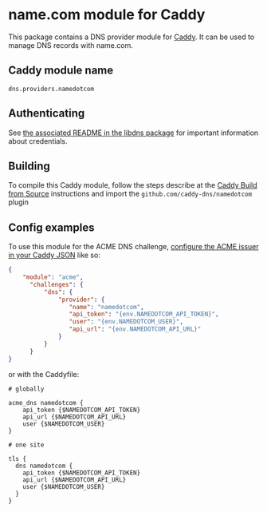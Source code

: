 
name.com module for Caddy
===========================

This package contains a DNS provider module for [Caddy](https://github.com/caddyserver/caddy). It can be used to manage DNS records with name.com.

## Caddy module name

```
dns.providers.namedotcom
```

## Authenticating

See [the associated README in the libdns package](https://github.com/libdns/namedotcom) for important information about credentials.

## Building

To compile this Caddy module, follow the steps describe at the [Caddy Build from Source](https://github.com/caddyserver/caddy#build-from-source) instructions and import the `github.com/caddy-dns/namedotcom` plugin
## Config examples

To use this module for the ACME DNS challenge, [configure the ACME issuer in your Caddy JSON](https://caddyserver.com/docs/json/apps/tls/automation/policies/issuer/acme/) like so:

```json
{
    "module": "acme", 
      "challenges": {
          "dns": {
              "provider": {
                 "name": "namedotcom",
                 "api_token": "{env.NAMEDOTCOM_API_TOKEN}",
                 "user": "{env.NAMEDOTCOM_USER}",
                 "api_url": "{env.NAMEDOTCOM_API_URL}"
              }
          }
      }
}
```

or with the Caddyfile:

```
# globally

acme_dns namedotcom {
    api_token {$NAMEDOTCOM_API_TOKEN}
    api_url {$NAMEDOTCOM_API_URL}
    user {$NAMEDOTCOM_USER}
}

```
```
# one site

tls {
  dns namedotcom {
    api_token {$NAMEDOTCOM_API_TOKEN}
    api_url {$NAMEDOTCOM_API_URL}
    user {$NAMEDOTCOM_USER}
  }
}
```